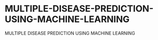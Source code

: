 # MULTIPLE-DISEASE-PREDICTION-USING-MACHINE-LEARNING
MULTIPLE DISEASE PREDICTION USING MACHINE LEARNING
